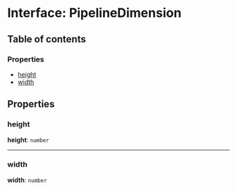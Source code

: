 # Interface: PipelineDimension

## Table of contents

### Properties

* [height](/auto-docs/fixed-layout-editor/interfaces/PipelineDimension.md#height)
* [width](/auto-docs/fixed-layout-editor/interfaces/PipelineDimension.md#width)

## Properties

### height

**height**: `number`

***

### width

**width**: `number`
